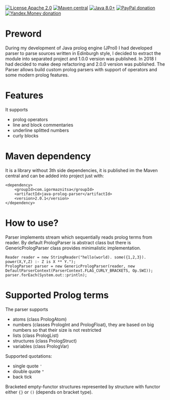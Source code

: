 [![License Apache 2.0](https://img.shields.io/badge/license-Apache%20License%202.0-green.svg)](http://www.apache.org/licenses/LICENSE-2.0)
[![Maven central](https://maven-badges.herokuapp.com/maven-central/com.igormaznitsa/prologparser/badge.svg)](http://search.maven.org/#artifactdetails|com.igormaznitsa|prologparser|2.0.0|jar)
[![Java 8.0+](https://img.shields.io/badge/java-8.0%2b-green.svg)](http://www.oracle.com/technetwork/java/javase/downloads/index.html)
[![PayPal donation](https://img.shields.io/badge/donation-PayPal-red.svg)](https://www.paypal.com/cgi-bin/webscr?cmd=_s-xclick&hosted_button_id=AHWJHJFBAWGL2)
[![Yandex.Money donation](https://img.shields.io/badge/donation-Я.деньги-yellow.svg)](http://yasobe.ru/na/iamoss)


# Preword

During my development of Java prolog engine (JProl) I had developed parser to parse sources written in Edinburgh style, I decided to extract the module into separated project and 1.0.0 version was published. In 2018 I had decided to make deep refactoring and 2.0.0 version was published. The Parser allows build custom prolog parsers with support of operators and some modern prolog features.

# Features

It supports
 - prolog operators
 - line and block commentaries
 - underline splitted numbers
 - curly blocks

# Maven dependency

It is a library without 3th side dependencies, it is published im the Maven central and can be added into project just with:
```
<dependency>
    <groupId>com.igormaznitsa</groupId>
    <artifactId>java-prolog-parser</artifactId>
    <version>2.0.1</version>
</dependency>
```

# How to use?
Parser implements stream which sequentially reads prolog terms from reader. By default PrologParser is abstract class but there is GenericPrologParser class provides minimalistic implementation.
```
Reader reader = new StringReader("hello(world). some({1,2,3}). power(X,Y,Z) :- Z is X ** Y.");
PrologParser parser = new GenericPrologParser(reader, new DefaultParserContext(ParserContext.FLAG_CURLY_BRACKETS, Op.SWI));
parser.forEach(System.out::println);
```

# Supported Prolog terms
The parser supports
 - atoms (class PrologAtom)
 - numbers (classes PrologInt and PrologFloat), they are based on big numbers so that their size is not restricted
 - lists (class PrologList)
 - structures (class PrologStruct)
 - variables (class PrologVar)

Supported quotations:
 - single quote `'`
 - double quote `"`
 - back tick
 
Bracketed empty-functor structures represented by structure with functor either `{}` or `()` (depends on bracket type).
